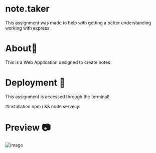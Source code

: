 
# note.taker
This assignment was made to help with getting a better understanding working with express.
# About📃
 This is a Web Application designed to create notes.

# Deployment 🚀
This assignment is accessed through the terminal!

#Installation 
npm i && node server.js 

# Preview 📷

![image](https://user-images.githubusercontent.com/100745702/183784916-cd25c004-2ccc-400e-8622-ccd484ca82e2.png)


